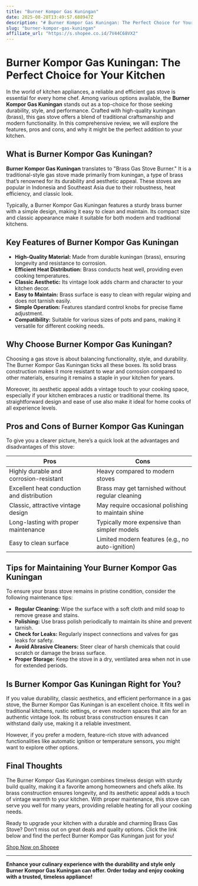 ```yaml
---
title: "Burner Kompor Gas Kuningan"
date: 2025-08-28T13:49:57.688947Z
description: "# Burner Kompor Gas Kuningan: The Perfect Choice for Your Kitchen..."
slug: "burner-kompor-gas-kuningan"
affiliate_url: "https://s.shopee.co.id/7V44C68VX2"
---
```

# Burner Kompor Gas Kuningan: The Perfect Choice for Your Kitchen

In the world of kitchen appliances, a reliable and efficient gas stove is essential for every home chef. Among various options available, the **Burner Kompor Gas Kuningan** stands out as a top-choice for those seeking durability, style, and performance. Crafted with high-quality kuningan (brass), this gas stove offers a blend of traditional craftsmanship and modern functionality. In this comprehensive review, we will explore the features, pros and cons, and why it might be the perfect addition to your kitchen.

## What is Burner Kompor Gas Kuningan?

**Burner Kompor Gas Kuningan** translates to "Brass Gas Stove Burner." It is a traditional-style gas stove made primarily from kuningan, a type of brass that’s renowned for its durability and aesthetic appeal. These stoves are popular in Indonesia and Southeast Asia due to their robustness, heat efficiency, and classic look.

Typically, a Burner Kompor Gas Kuningan features a sturdy brass burner with a simple design, making it easy to clean and maintain. Its compact size and classic appearance make it suitable for both modern and traditional kitchens.

## Key Features of Burner Kompor Gas Kuningan

- **High-Quality Material:** Made from durable kuningan (brass), ensuring longevity and resistance to corrosion.
- **Efficient Heat Distribution:** Brass conducts heat well, providing even cooking temperatures.
- **Classic Aesthetic:** Its vintage look adds charm and character to your kitchen decor.
- **Easy to Maintain:** Brass surface is easy to clean with regular wiping and does not tarnish easily.
- **Simple Operation:** Features standard control knobs for precise flame adjustment.
- **Compatibility:** Suitable for various sizes of pots and pans, making it versatile for different cooking needs.

## Why Choose Burner Kompor Gas Kuningan?

Choosing a gas stove is about balancing functionality, style, and durability. The Burner Kompor Gas Kuningan ticks all these boxes. Its solid brass construction makes it more resistant to wear and corrosion compared to other materials, ensuring it remains a staple in your kitchen for years.

Moreover, its aesthetic appeal adds a vintage touch to your cooking space, especially if your kitchen embraces a rustic or traditional theme. Its straightforward design and ease of use also make it ideal for home cooks of all experience levels.

## Pros and Cons of Burner Kompor Gas Kuningan

To give you a clearer picture, here’s a quick look at the advantages and disadvantages of this stove:

| Pros                                           | Cons                                           |
|------------------------------------------------|------------------------------------------------|
| Highly durable and corrosion-resistant       | Heavy compared to modern stoves             |
| Excellent heat conduction and distribution   | Brass may get tarnished without regular cleaning |
| Classic, attractive vintage design           | May require occasional polishing to maintain shine |
| Long-lasting with proper maintenance         | Typically more expensive than simpler models |
| Easy to clean surface                        | Limited modern features (e.g., no auto-ignition) |

## Tips for Maintaining Your Burner Kompor Gas Kuningan

To ensure your brass stove remains in pristine condition, consider the following maintenance tips:

- **Regular Cleaning:** Wipe the surface with a soft cloth and mild soap to remove grease and stains.
- **Polishing:** Use brass polish periodically to maintain its shine and prevent tarnish.
- **Check for Leaks:** Regularly inspect connections and valves for gas leaks for safety.
- **Avoid Abrasive Cleaners:** Steer clear of harsh chemicals that could scratch or damage the brass surface.
- **Proper Storage:** Keep the stove in a dry, ventilated area when not in use for extended periods.

## Is Burner Kompor Gas Kuningan Right for You?

If you value durability, classic aesthetics, and efficient performance in a gas stove, the Burner Kompor Gas Kuningan is an excellent choice. It fits well in traditional kitchens, rustic settings, or even modern spaces that aim for an authentic vintage look. Its robust brass construction ensures it can withstand daily use, making it a reliable investment.

However, if you prefer a modern, feature-rich stove with advanced functionalities like automatic ignition or temperature sensors, you might want to explore other options.

## Final Thoughts

The Burner Kompor Gas Kuningan combines timeless design with sturdy build quality, making it a favorite among homeowners and chefs alike. Its brass construction ensures longevity, and its aesthetic appeal adds a touch of vintage warmth to your kitchen. With proper maintenance, this stove can serve you well for many years, providing reliable heating for all your cooking needs.

Ready to upgrade your kitchen with a durable and charming Brass Gas Stove? Don’t miss out on great deals and quality options. Click the link below and find the perfect Burner Kompor Gas Kuningan just for you!

[Shop Now on Shopee](https://s.shopee.co.id/7V44C68VX2)

---

**Enhance your culinary experience with the durability and style only Burner Kompor Gas Kuningan can offer. Order today and enjoy cooking with a trusted, timeless appliance!**